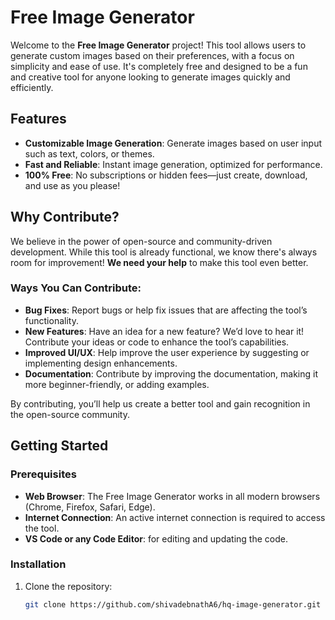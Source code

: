 # Free Image Generator

Welcome to the **Free Image Generator** project! This tool allows users to generate custom images based on their preferences, with a focus on simplicity and ease of use. It's completely free and designed to be a fun and creative tool for anyone looking to generate images quickly and efficiently.

## Features

- **Customizable Image Generation**: Generate images based on user input such as text, colors, or themes.
- **Fast and Reliable**: Instant image generation, optimized for performance.
- **100% Free**: No subscriptions or hidden fees—just create, download, and use as you please!

## Why Contribute?

We believe in the power of open-source and community-driven development. While this tool is already functional, we know there's always room for improvement! **We need your help** to make this tool even better.

### Ways You Can Contribute:

- **Bug Fixes**: Report bugs or help fix issues that are affecting the tool’s functionality.
- **New Features**: Have an idea for a new feature? We’d love to hear it! Contribute your ideas or code to enhance the tool’s capabilities.
- **Improved UI/UX**: Help improve the user experience by suggesting or implementing design enhancements.
- **Documentation**: Contribute by improving the documentation, making it more beginner-friendly, or adding examples.


By contributing, you’ll help us create a better tool and gain recognition in the open-source community. 

## Getting Started

### Prerequisites

- **Web Browser**: The Free Image Generator works in all modern browsers (Chrome, Firefox, Safari, Edge).
- **Internet Connection**: An active internet connection is required to access the tool.
- **VS Code or any Code Editor**: for editing and updating the code.

### Installation

1. Clone the repository:
   ```bash
   git clone https://github.com/shivadebnathA6/hq-image-generator.git
